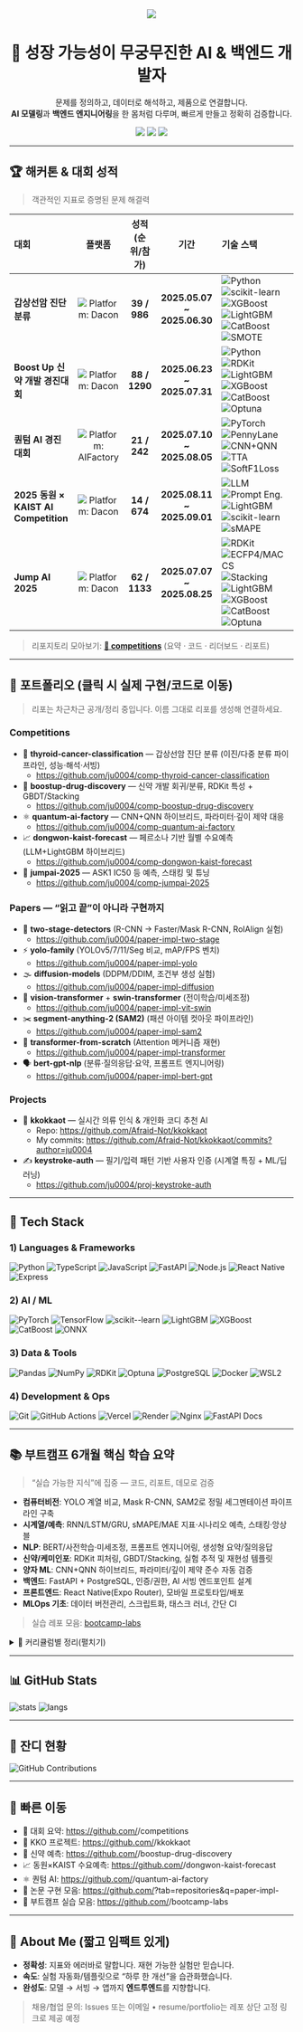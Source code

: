 <!--
README 템플릿 안내
- 아래의 <USERNAME> 를 본인 깃허브 아이디로 모두 바꿔주세요.
- 아직 리포지토리가 없다면, README에 있는 링크 이름 그대로 리포를 만들면 자동으로 연결됩니다.
- 필요 없는 섹션은 자유롭게 삭제하세요.
-->

<!-- 헤더 배너(원하면 삭제) -->
<!-- <p align="center">
  <img src="https://capsule-render.vercel.app/api?type=rect&color=0:111827,100:0F766E&height=120&text=Jiyu%20(지유)&fontColor=fff&fontSize=40&desc=AI%20%26%20Backend%20Engineer%20in%20the%20Making&descAlignY=75" alt="header"/>
</p> -->

<div align= "center">
    <img src="https://capsule-render.vercel.app/api?type=waving&color=0:f29c9c,100:b5c0f7&height=180&text=Welcome%20to%20Jiyu's%20GitHub!&animation=scaleIn&fontColor=000000&fontSize=60" />
    </div>

<h1 align="center">🚀 성장 가능성이 무궁무진한 AI & 백엔드 개발자</h1>
<p align="center">
  문제를 정의하고, 데이터로 해석하고, 제품으로 연결합니다.<br/>
  <b>AI 모델링</b>과 <b>백엔드 엔지니어링</b>을 한 몸처럼 다루며, 빠르게 만들고 정확히 검증합니다.
</p>

<p align="center">
  <a href="https://github.com/<USERNAME>?tab=repositories"><img src="https://img.shields.io/badge/GitHub-%40<USERNAME>-181717?logo=github" /></a>
  <img src="https://img.shields.io/badge/Focus-AI%20%7C%20Backend-0F766E" />
  <img src="https://komarev.com/ghpvc/?username=<USERNAME>&label=Views&color=0F766E&style=flat"/>
</p>

---

## 🏆 해커톤 & 대회 성적

> 객관적인 지표로 증명된 문제 해결력

| 대회 | 플랫폼 | 성적(순위/참가) | 기간 | 기술 스택 |
|:--|:--:|:--:|:--:|:--|
| **갑상선암 진단 분류** | ![Platform: Dacon](https://img.shields.io/badge/Platform-Dacon-0F766E?style=flat-square) | **39 / 986** | **2025.05.07 ~ 2025.06.30** | ![Python](https://img.shields.io/badge/Python-3776AB?logo=python&style=flat-square&logoColor=fff) ![scikit-learn](https://img.shields.io/badge/scikit--learn-F7931E?logo=scikitlearn&style=flat-square&logoColor=fff) ![XGBoost](https://img.shields.io/badge/XGBoost-EB5E00?style=flat-square) ![LightGBM](https://img.shields.io/badge/LightGBM-017B56?style=flat-square) ![CatBoost](https://img.shields.io/badge/CatBoost-000000?style=flat-square) ![SMOTE](https://img.shields.io/badge/SMOTE-6A5ACD?style=flat-square) |
| **Boost Up 신약 개발 경진대회** | ![Platform: Dacon](https://img.shields.io/badge/Platform-Dacon-0F766E?style=flat-square) | **88 / 1290** | **2025.06.23 ~ 2025.07.31** | ![Python](https://img.shields.io/badge/Python-3776AB?logo=python&style=flat-square&logoColor=fff) ![RDKit](https://img.shields.io/badge/RDKit-4DABCF?style=flat-square) ![LightGBM](https://img.shields.io/badge/LightGBM-017B56?style=flat-square) ![XGBoost](https://img.shields.io/badge/XGBoost-EB5E00?style=flat-square) ![CatBoost](https://img.shields.io/badge/CatBoost-000000?style=flat-square) ![Optuna](https://img.shields.io/badge/Optuna-6A5ACD?style=flat-square) |
| **퀀텀 AI 경진대회** | ![Platform: AIFactory](https://img.shields.io/badge/Platform-AI%20Factory-334155?style=flat-square) | **21 / 242** | **2025.07.10 ~ 2025.08.05** | ![PyTorch](https://img.shields.io/badge/PyTorch-EE4C2C?logo=pytorch&style=flat-square&logoColor=fff) ![PennyLane](https://img.shields.io/badge/PennyLane-000000?style=flat-square) ![CNN+QNN](https://img.shields.io/badge/CNN%2BQNN-0F766E?style=flat-square) ![TTA](https://img.shields.io/badge/TTA-64748B?style=flat-square) ![SoftF1Loss](https://img.shields.io/badge/SoftF1Loss-1F2937?style=flat-square) |
| **2025 동원 × KAIST AI Competition** | ![Platform: Dacon](https://img.shields.io/badge/Platform-Dacon-0F766E?style=flat-square) | **14 / 674** | **2025.08.11 ~ 2025.09.01** | ![LLM](https://img.shields.io/badge/LLM%20Persona-9333EA?style=flat-square) ![Prompt Eng.](https://img.shields.io/badge/Prompt%20Engineering-6D28D9?style=flat-square) ![LightGBM](https://img.shields.io/badge/LightGBM-017B56?style=flat-square) ![scikit-learn](https://img.shields.io/badge/scikit--learn-F7931E?style=flat-square) ![sMAPE](https://img.shields.io/badge/sMAPE-0EA5E9?style=flat-square) |
| **Jump AI 2025** | ![Platform: Dacon](https://img.shields.io/badge/Platform-Dacon-0F766E?style=flat-square) | **62 / 1133** | **2025.07.07 ~ 2025.08.25** | ![RDKit](https://img.shields.io/badge/RDKit-4DABCF?style=flat-square) ![ECFP4/MACCS](https://img.shields.io/badge/ECFP4%2FMACCS-0F766E?style=flat-square) ![Stacking](https://img.shields.io/badge/Stacking-4338CA?style=flat-square) ![LightGBM](https://img.shields.io/badge/LightGBM-017B56?style=flat-square) ![XGBoost](https://img.shields.io/badge/XGBoost-EB5E00?style=flat-square) ![CatBoost](https://img.shields.io/badge/CatBoost-000000?style=flat-square) ![Optuna](https://img.shields.io/badge/Optuna-6A5ACD?style=flat-square) |

> 리포지토리 모아보기: **[🏅 competitions](https://github.com/<USERNAME>/competitions)** (요약 · 코드 · 리더보드 · 리포트)

---

## 📌 포트폴리오 (클릭 시 실제 구현/코드로 이동)
> 리포는 차근차근 공개/정리 중입니다. 이름 그대로 리포를 생성해 연결하세요.

### Competitions
- 🔬 **thyroid-cancer-classification** — 갑상선암 진단 분류 (이진/다중 분류 파이프라인, 성능·해석·서빙)
  - https://github.com/ju0004/comp-thyroid-cancer-classification
- 💊 **boostup-drug-discovery** — 신약 개발 회귀/분류, RDKit 특성 + GBDT/Stacking
  - https://github.com/ju0004/comp-boostup-drug-discovery
- ⚛️ **quantum-ai-factory** — CNN+QNN 하이브리드, 파라미터·깊이 제약 대응
  - https://github.com/ju0004/comp-quantum-ai-factory
- 📈 **dongwon-kaist-forecast** — 페르소나 기반 월별 수요예측 (LLM+LightGBM 하이브리드)
  - https://github.com/ju0004/comp-dongwon-kaist-forecast
- 🤖 **jumpai-2025** — ASK1 IC50 등 예측, 스태킹 및 튜닝
  - https://github.com/ju0004/comp-jumpai-2025

### Papers — “읽고 끝”이 아니라 **구현**까지
- 🧩 **two-stage-detectors** (R-CNN → Faster/Mask R-CNN, RoIAlign 실험)
  - https://github.com/ju0004/paper-impl-two-stage
- ⚡ **yolo-family** (YOLOv5/7/11/Seg 비교, mAP/FPS 벤치)
  - https://github.com/ju0004/paper-impl-yolo
- 🌫️ **diffusion-models** (DDPM/DDIM, 조건부 생성 실험)
  - https://github.com/ju0004/paper-impl-diffusion
- 🔭 **vision-transformer** + **swin-transformer** (전이학습/미세조정)
  - https://github.com/ju0004/paper-impl-vit-swin
- ✂️ **segment-anything-2 (SAM2)** (패션 아이템 컷아웃 파이프라인)
  - https://github.com/ju0004/paper-impl-sam2
- 🔗 **transformer-from-scratch** (Attention 메커니즘 재현)
  - https://github.com/ju0004/paper-impl-transformer
- 🗣️ **bert-gpt-nlp** (분류·질의응답·요약, 프롬프트 엔지니어링)
  - https://github.com/ju0004/paper-impl-bert-gpt

### Projects
- 👗 **kkokkaot** — 실시간 의류 인식 & 개인화 코디 추천 AI  
  - Repo: https://github.com/Afraid-Not/kkokkaot  
  - My commits: https://github.com/Afraid-Not/kkokkaot/commits?author=ju0004
- ✍️ **keystroke-auth** — 필기/입력 패턴 기반 사용자 인증 (시계열 특징 + ML/딥러닝)
  - https://github.com/ju0004/proj-keystroke-auth

---

## 🧰 Tech Stack

### 1) Languages & Frameworks
![Python](https://img.shields.io/badge/Python-3776AB?logo=python&logoColor=fff)
![TypeScript](https://img.shields.io/badge/TypeScript-3178C6?logo=typescript&logoColor=fff)
![JavaScript](https://img.shields.io/badge/JavaScript-F7DF1E?logo=javascript&logoColor=000)
![FastAPI](https://img.shields.io/badge/FastAPI-009688?logo=fastapi&logoColor=fff)
![Node.js](https://img.shields.io/badge/Node.js-339933?logo=node.js&logoColor=fff)
![React Native](https://img.shields.io/badge/React%20Native-61DAFB?logo=react&logoColor=000)
![Express](https://img.shields.io/badge/Express-000000?logo=express&logoColor=fff)

### 2) AI / ML
![PyTorch](https://img.shields.io/badge/PyTorch-EE4C2C?logo=pytorch&logoColor=fff)
![TensorFlow](https://img.shields.io/badge/TensorFlow-FF6F00?logo=tensorflow&logoColor=fff)
![scikit--learn](https://img.shields.io/badge/scikit--learn-F7931E?logo=scikitlearn&logoColor=fff)
![LightGBM](https://img.shields.io/badge/LightGBM-017B56?logo=leaflet&logoColor=fff)
![XGBoost](https://img.shields.io/badge/XGBoost-EB5E00?logo=apache-spark&logoColor=fff)
![CatBoost](https://img.shields.io/badge/CatBoost-000000?logo=cat&logoColor=fff)
![ONNX](https://img.shields.io/badge/ONNX-005CED?logo=onnx&logoColor=fff)

### 3) Data & Tools
![Pandas](https://img.shields.io/badge/Pandas-150458?logo=pandas&logoColor=fff)
![NumPy](https://img.shields.io/badge/NumPy-013243?logo=numpy&logoColor=fff)
![RDKit](https://img.shields.io/badge/RDKit-4DABCF?logo=flask&logoColor=fff)
![Optuna](https://img.shields.io/badge/Optuna-6A5ACD?logo=apachespark&logoColor=fff)
![PostgreSQL](https://img.shields.io/badge/PostgreSQL-4169E1?logo=postgresql&logoColor=fff)
![Docker](https://img.shields.io/badge/Docker-2496ED?logo=docker&logoColor=fff)
![WSL2](https://img.shields.io/badge/WSL2-0F766E?logo=windows&logoColor=fff)

### 4) Development & Ops
![Git](https://img.shields.io/badge/Git-F05032?logo=git&logoColor=fff)
![GitHub Actions](https://img.shields.io/badge/GitHub%20Actions-2088FF?logo=github-actions&logoColor=fff)
![Vercel](https://img.shields.io/badge/Vercel-000000?logo=vercel&logoColor=fff)
![Render](https://img.shields.io/badge/Render-2F2F2F?logo=render&logoColor=fff)
![Nginx](https://img.shields.io/badge/Nginx-009639?logo=nginx&logoColor=fff)
![FastAPI Docs](https://img.shields.io/badge/OpenAPI(Swagger)-6BA539?logo=openapiinitiative&logoColor=fff)

---

## 📚 부트캠프 6개월 핵심 학습 요약
> “실습 가능한 지식”에 집중 — 코드, 리포트, 데모로 검증

- **컴퓨터비전**: YOLO 계열 비교, Mask R-CNN, SAM2로 정밀 세그멘테이션 파이프라인 구축  
- **시계열/예측**: RNN/LSTM/GRU, sMAPE/MAE 지표·시나리오 예측, 스태킹·앙상블  
- **NLP**: BERT/사전학습·미세조정, 프롬프트 엔지니어링, 생성형 요약/질의응답  
- **신약/케미인포**: RDKit 피처링, GBDT/Stacking, 실험 추적 및 재현성 템플릿  
- **양자 ML**: CNN+QNN 하이브리드, 파라미터/깊이 제약 준수 자동 검증  
- **백엔드**: FastAPI + PostgreSQL, 인증/권한, AI 서빙 엔드포인트 설계  
- **프론트엔드**: React Native(Expo Router), 모바일 프로토타입/배포  
- **MLOps 기초**: 데이터 버전관리, 스크립트화, 태스크 러너, 간단 CI

> 실습 레포 모음: [bootcamp-labs](https://github.com/<USERNAME>/bootcamp-labs)

<details>
<summary>📂 커리큘럼별 정리(펼치기)</summary>

- `cv-labs/` 객체탐지·세그멘트 실험, mAP/FPS 대시보드  
- `nlp-labs/` 분류/요약/질의응답, 한글 데이터 전처리 템플릿  
- `timeseries-labs/` 다단계 예측, 커스텀 손실·스케줄러  
- `chem-labs/` RDKit 파이프라인, 실험 로그/리포트 자동화  
- `backend-labs/` FastAPI + SQLModel + JWT + 테스트  
- `mobile-labs/` Expo Router 네비게이션/컴포넌트 예제
</details>

---

## 📊 GitHub Stats
![stats](https://github-readme-stats.vercel.app/api?username=ju0004&show_icons=true&count_private=true&theme=tokyonight)
![langs](https://github-readme-stats.vercel.app/api/top-langs/?username=ju0004&layout=compact&theme=tokyonight)

---

## 🌱 잔디 현황
![GitHub Contributions](https://ghchart.rshah.org/0F766E/ju0004)

---

## 🔗 빠른 이동
- 🏅 대회 요약: https://github.com/<USERNAME>/competitions  
- 👗 KKO 프로젝트: https://github.com/<USERNAME>/kkokkaot  
- 💊 신약 예측: https://github.com/<USERNAME>/boostup-drug-discovery  
- 📈 동원×KAIST 수요예측: https://github.com/<USERNAME>/dongwon-kaist-forecast  
- ⚛️ 퀀텀 AI: https://github.com/<USERNAME>/quantum-ai-factory  
- 🧪 논문 구현 모음: https://github.com/<USERNAME>?tab=repositories&q=paper-impl-  
- 🧰 부트캠프 실습 모음: https://github.com/<USERNAME>/bootcamp-labs  

---

## 📝 About Me (짧고 임팩트 있게)
- **정확성**: 지표와 에러바로 말합니다. 재현 가능한 실험만 믿습니다.  
- **속도**: 실험 자동화/템플릿으로 “하루 한 개선”을 습관화했습니다.  
- **완성도**: 모델 → 서빙 → 앱까지 **엔드투엔드**를 지향합니다.

> 채용/협업 문의: Issues 또는 이메일 • resume/portfolio는 레포 상단 고정 링크로 제공 예정
